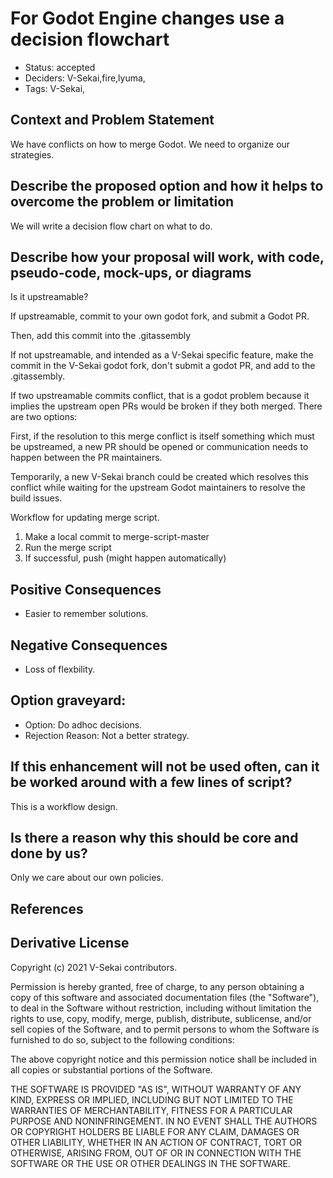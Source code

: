 # For Godot Engine changes use a decision flowchart

- Status: accepted <!-- draft | rejected | accepted | deprecated | superseded by -->
- Deciders: V-Sekai,fire,lyuma,
- Tags: V-Sekai,

## Context and Problem Statement

We have conflicts on how to merge Godot. We need to organize our strategies.

## Describe the proposed option and how it helps to overcome the problem or limitation

We will write a decision flow chart on what to do.

## Describe how your proposal will work, with code, pseudo-code, mock-ups, or diagrams

Is it upstreamable?

If upstreamable, commit to your own godot fork, and submit a Godot PR.

Then, add this commit into the .gitassembly

If not upstreamable, and intended as a V-Sekai specific feature, make the commit in the V-Sekai godot fork, don't submit a godot PR, and add to the .gitassembly.

If two upstreamable commits conflict, that is a godot problem because it implies the upstream open PRs would be broken if they both merged. There are two options:

First, if the resolution to this merge conflict is itself something which must be upstreamed, a new PR should be opened or communication needs to happen between the PR maintainers.

Temporarily, a new V-Sekai branch could be created which resolves this conflict while waiting for the upstream Godot maintainers to resolve the build issues.

Workflow for updating merge script.

1. Make a local commit to merge-script-master
2. Run the merge script
3. If successful, push (might happen automatically)

## Positive Consequences <!-- optional -->

- Easier to remember solutions.

## Negative Consequences <!-- optional -->

- Loss of flexbility.

## Option graveyard: <!-- same as above -->

- Option: Do adhoc decisions.
- Rejection Reason: Not a better strategy.

## If this enhancement will not be used often, can it be worked around with a few lines of script?

This is a workflow design.

## Is there a reason why this should be core and done by us?

Only we care about our own policies.

## References <!-- optional and numbers of links can vary -->

## Derivative License

Copyright (c) 2021 V-Sekai contributors.

Permission is hereby granted, free of charge, to any person obtaining a copy
of this software and associated documentation files (the "Software"), to deal
in the Software without restriction, including without limitation the rights
to use, copy, modify, merge, publish, distribute, sublicense, and/or sell
copies of the Software, and to permit persons to whom the Software is
furnished to do so, subject to the following conditions:

The above copyright notice and this permission notice shall be included in all
copies or substantial portions of the Software.

THE SOFTWARE IS PROVIDED "AS IS", WITHOUT WARRANTY OF ANY KIND, EXPRESS OR
IMPLIED, INCLUDING BUT NOT LIMITED TO THE WARRANTIES OF MERCHANTABILITY,
FITNESS FOR A PARTICULAR PURPOSE AND NONINFRINGEMENT. IN NO EVENT SHALL THE
AUTHORS OR COPYRIGHT HOLDERS BE LIABLE FOR ANY CLAIM, DAMAGES OR OTHER
LIABILITY, WHETHER IN AN ACTION OF CONTRACT, TORT OR OTHERWISE, ARISING FROM,
OUT OF OR IN CONNECTION WITH THE SOFTWARE OR THE USE OR OTHER DEALINGS IN THE
SOFTWARE.
